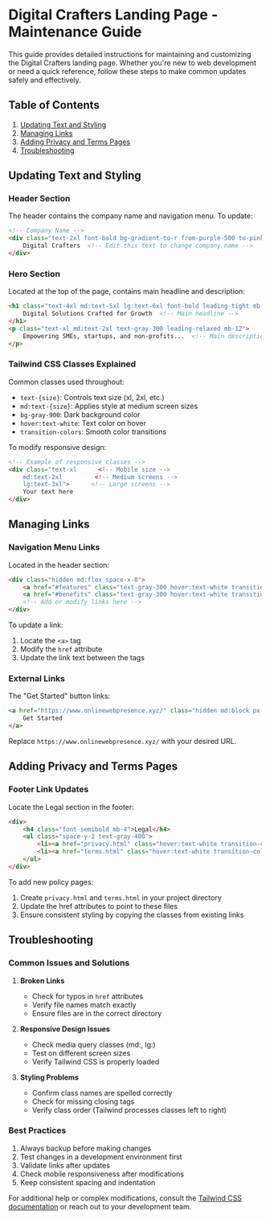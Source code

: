 # Digital Crafters Landing Page - Maintenance Guide

This guide provides detailed instructions for maintaining and customizing the Digital Crafters landing page. Whether you're new to web development or need a quick reference, follow these steps to make common updates safely and effectively.

## Table of Contents
1. [Updating Text and Styling](#updating-text-and-styling)
2. [Managing Links](#managing-links)
3. [Adding Privacy and Terms Pages](#adding-privacy-and-terms-pages)
4. [Troubleshooting](#troubleshooting)

## Updating Text and Styling

### Header Section
The header contains the company name and navigation menu. To update:

```html
<!-- Company Name -->
<div class="text-2xl font-bold bg-gradient-to-r from-purple-500 to-pink-500 bg-clip-text text-transparent">
    Digital Crafters  <!-- Edit this text to change company name -->
</div>
```

### Hero Section
Located at the top of the page, contains main headline and description:

```html
<h1 class="text-4xl md:text-5xl lg:text-6xl font-bold leading-tight mb-8 bg-gradient-to-r from-purple-500 to-pink-500 bg-clip-text text-transparent">
    Digital Solutions Crafted for Growth  <!-- Main headline -->
</h1>
<p class="text-xl md:text-2xl text-gray-300 leading-relaxed mb-12">
    Empowering SMEs, startups, and non-profits...  <!-- Main description -->
</p>
```

### Tailwind CSS Classes Explained
Common classes used throughout:
- `text-{size}`: Controls text size (xl, 2xl, etc.)
- `md:text-{size}`: Applies style at medium screen sizes
- `bg-gray-900`: Dark background color
- `hover:text-white`: Text color on hover
- `transition-colors`: Smooth color transitions

To modify responsive design:
```html
<!-- Example of responsive classes -->
<div class="text-xl      <!-- Mobile size -->
    md:text-2xl         <!-- Medium screens -->
    lg:text-3xl">      <!-- Large screens -->
    Your text here
</div>
```

## Managing Links

### Navigation Menu Links
Located in the header section:
```html
<div class="hidden md:flex space-x-8">
    <a href="#features" class="text-gray-300 hover:text-white transition-colors duration-300">Features</a>
    <a href="#benefits" class="text-gray-300 hover:text-white transition-colors duration-300">Benefits</a>
    <!-- Add or modify links here -->
</div>
```

To update a link:
1. Locate the `<a>` tag
2. Modify the `href` attribute
3. Update the link text between the tags

### External Links
The "Get Started" button links:
```html
<a href="https://www.onlinewebpresence.xyz/" class="hidden md:block px-6 py-2 bg-gradient-to-r from-purple-600 to-pink-600 rounded-full">
    Get Started
</a>
```

Replace `https://www.onlinewebpresence.xyz/` with your desired URL.

## Adding Privacy and Terms Pages

### Footer Link Updates
Locate the Legal section in the footer:
```html
<div>
    <h4 class="font-semibold mb-4">Legal</h4>
    <ul class="space-y-2 text-gray-400">
        <li><a href="privacy.html" class="hover:text-white transition-colors duration-300">Privacy Policy</a></li>
        <li><a href="terms.html" class="hover:text-white transition-colors duration-300">Terms of Service</a></li>
    </ul>
</div>
```

To add new policy pages:
1. Create `privacy.html` and `terms.html` in your project directory
2. Update the href attributes to point to these files
3. Ensure consistent styling by copying the classes from existing links

## Troubleshooting

### Common Issues and Solutions

1. **Broken Links**
   - Check for typos in `href` attributes
   - Verify file names match exactly
   - Ensure files are in the correct directory

2. **Responsive Design Issues**
   - Check media query classes (md:, lg:)
   - Test on different screen sizes
   - Verify Tailwind CSS is properly loaded

3. **Styling Problems**
   - Confirm class names are spelled correctly
   - Check for missing closing tags
   - Verify class order (Tailwind processes classes left to right)

### Best Practices

1. Always backup before making changes
2. Test changes in a development environment first
3. Validate links after updates
4. Check mobile responsiveness after modifications
5. Keep consistent spacing and indentation

For additional help or complex modifications, consult the [Tailwind CSS documentation](https://tailwindcss.com/docs) or reach out to your development team.